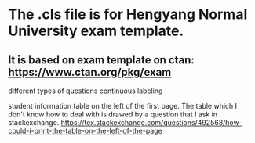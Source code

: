 # The .cls file is for Hengyang Normal University exam template.
## It is based on exam template on ctan: https://www.ctan.org/pkg/exam

different types of questions continuous labeling

student information table on the left of the first page. The table which I don't know how to deal with is drawed by a question that I ask in stackexchange. https://tex.stackexchange.com/questions/492568/how-could-i-print-the-table-on-the-left-of-the-page
